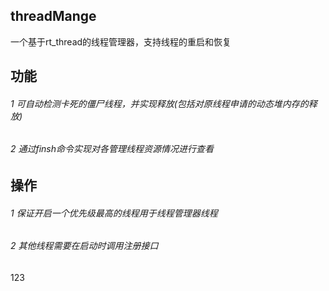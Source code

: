 
## threadMange
一个基于rt_thread的线程管理器，支持线程的重启和恢复


## 功能
   ###### 1 可自动检测卡死的僵尸线程，并实现释放(包括对原线程申请的动态堆内存的释放)
   ###### 2 通过finsh命令实现对各管理线程资源情况进行查看  
  
	
## 操作
   ###### 1 保证开启一个优先级最高的线程用于线程管理器线程
   ###### 2 其他线程需要在启动时调用注册接口
   
   
   123
	
